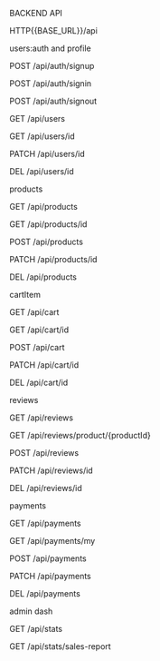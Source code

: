 BACKEND API


HTTP{{BASE_URL}}/api


users:auth and profile

POST /api/auth/signup

POST /api/auth/signin

POST /api/auth/signout


GET   /api/users

GET   /api/users/id

PATCH /api/users/id

DEL   /api/users/id


products

GET   /api/products

GET   /api/products/id

<admin>POST  /api/products

<admin>PATCH /api/products/id

<admin>DEL   /api/products


cartItem

GET   /api/cart

GET   /api/cart/id

POST  /api/cart

PATCH /api/cart/id

DEL   /api/cart/id


reviews

<admin>GET /api/reviews

GET        /api/reviews/product/{productId}

POST   /api/reviews

PATCH  /api/reviews/id

DEL    /api/reviews/id


payments

<admin>GET /api/payments

GET   /api/payments/my

POST /api/payments

<admin>PATCH /api/payments

<admin>DEL   /api/payments


admin dash

GET /api/stats

GET /api/stats/sales-report
